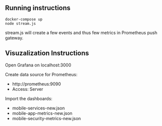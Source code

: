 ## Running instructions

```
docker-compose up
node stream.js
```

stream.js will create a few events and thus few metrics in Prometheus push gateway.

## Visuzalization Instructions

Open Grafana on localhost:3000

Create data source for Prometheus:
- http://prometheus:9090
- Access: Server

Import the dashboards:
- mobile-services-new.json
- mobile-app-metrics-new.json
- mobile-security-metrics-new.json